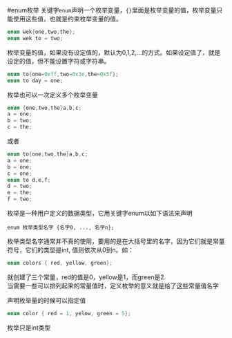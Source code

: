 #enum枚举
关键字`enum`声明一个枚举变量，`{}`里面是枚举变量的值，枚举变量只能使用这些值，也就是约束枚举变量的值。           
```c
enum wek{one,two,the};
enum wek to = two;
```
枚举变量的值，如果没有设定值的，默认为0,1,2,...的方式。如果设定值了，就是设定的值，但不能设置字符或字符串。
```c
enum to{one=0xff,two=0x3e,the=0x5f};
enum to day = one;
```
枚举也可以一次定义多个枚举变量
```c
enum {one,two,the}a,b,c;
a = one;
b = two;
c = the;
```
或者
```c
enum to{one,two,the}a,b,c;
a = one;
b = one;
c = one;
enum to d,e,f;
d = two;
e = the;
f = two;
```
枚举是一种用户定义的数据类型，它用关键字enum以如下语法来声明
```text
enum 枚举类型名字 {名字0, ..., 名字n};
```
枚举类型名字通常并不真的使用，要用的是在大括号里的名字，因为它们就是常量符号，它们的类型是int, 值则依次从0到n。如：
```c
enum colors { red, yellow, green};
```
就创建了三个常量，red的值是0，yellow是1，而green是2.         
当需要一些可以排列起来的常量值时，定义枚举的意义就是给了这些常量值名字            

声明枚举量的时候可以指定值
```c
enum color { red = 1, yelow, green = 5};
```
枚举只是int类型          

